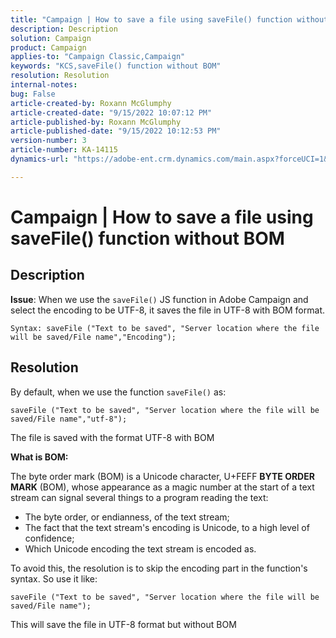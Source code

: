 ```yaml
---
title: "Campaign | How to save a file using saveFile() function without BOM"
description: Description
solution: Campaign
product: Campaign
applies-to: "Campaign Classic,Campaign"
keywords: "KCS,saveFile() function without BOM"
resolution: Resolution
internal-notes: 
bug: False
article-created-by: Roxann McGlumphy
article-created-date: "9/15/2022 10:07:12 PM"
article-published-by: Roxann McGlumphy
article-published-date: "9/15/2022 10:12:53 PM"
version-number: 3
article-number: KA-14115
dynamics-url: "https://adobe-ent.crm.dynamics.com/main.aspx?forceUCI=1&pagetype=entityrecord&etn=knowledgearticle&id=5605e9bc-4235-ed11-9db1-00224808679b"

---
```

# Campaign | How to save a file using saveFile() function without BOM

## Description


<b>Issue</b>: When we use the `saveFile()` JS function in Adobe Campaign and select the encoding to be UTF-8, it saves the file in UTF-8 with BOM format.


```
Syntax: saveFile ("Text to be saved", "Server location where the file will be saved/File name","Encoding");
```



## Resolution


By default, when we use the function `saveFile()` as:


```
saveFile ("Text to be saved", "Server location where the file will be saved/File name","utf-8");
```


The file is saved with the format UTF-8 with BOM

<b>What is BOM: </b>

The byte order mark (BOM) is a Unicode character, U+FEFF <b>BYTE ORDER MARK</b> (BOM), whose appearance as a magic number at the start of a text stream can signal several things to a program reading the text:

- The byte order, or endianness, of the text stream;
- The fact that the text stream's encoding is Unicode, to a high level of confidence;
- Which Unicode encoding the text stream is encoded as.


To avoid this, the resolution is to skip the encoding part in the function's syntax. So use it like:


```
saveFile ("Text to be saved", "Server location where the file will be saved/File name");
```


This will save the file in UTF-8 format but without BOM
